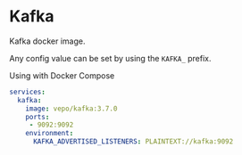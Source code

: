 # Kafka

Kafka docker image.

Any config value can be set by using the `KAFKA_` prefix.

Using with Docker Compose

```yaml
services:
  kafka:
    image: vepo/kafka:3.7.0
    ports:
     - 9092:9092
    environment:
      KAFKA_ADVERTISED_LISTENERS: PLAINTEXT://kafka:9092
```